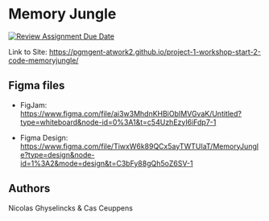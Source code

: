 # Memory Jungle


[![Review Assignment Due Date](https://classroom.github.com/assets/deadline-readme-button-24ddc0f5d75046c5622901739e7c5dd533143b0c8e959d652212380cedb1ea36.svg)](https://classroom.github.com/a/Y748gS5A)

Link to Site: https://pgmgent-atwork2.github.io/project-1-workshop-start-2-code-memoryjungle/

## Figma files

- FigJam:
https://www.figma.com/file/ai3w3MhdnKHBiObIMVGvaK/Untitled?type=whiteboard&node-id=0%3A1&t=c54UzhEzyI6iFdp7-1

- Figma Design:
https://www.figma.com/file/TiwxW6k89QCx5ayTWTUIaT/MemoryJungle?type=design&node-id=1%3A2&mode=design&t=C3bFy88gQh5oZ6SV-1


## Authors

Nicolas Ghyselincks & Cas Ceuppens